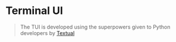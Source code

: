 # Terminal UI 

> The TUI is developed using the superpowers given to Python developers by [Textual](https://textual.textualize.io)


